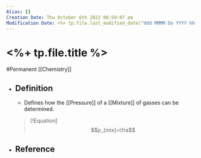 ```yaml
---
Alias: []
Creation Date: Thu October 6th 2022 06:59:07 pm 
Modification Date: <%+ tp.file.last_modified_date("ddd MMMM Do YYYY hh:mm:ss a") %>
---
```

# <%+ tp.file.title %>
#Permanent [[Chemistry]]

- ## Definition
	- Defines how the [[Pressure]] of a [[Mixture]] of gasses can be determined.
	> [!Equation]
	> $$p_{mix}=\fra$$
- ## Reference